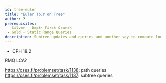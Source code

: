 ```yaml
---
id: tree-euler
title: "Euler Tour on Tree"
author: ?
prerequisites: 
 - Silver - Depth First Search
 - Gold - Static Range Queries
description: Subtree updates and queries and another way to compute lowest common ancestors.
---
```


 - CPH 18.2
 
RMQ LCA?

https://cses.fi/problemset/task/1138: path queries
https://cses.fi/problemset/task/1137: subtree queries
